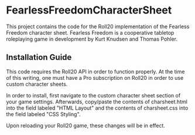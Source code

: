 # FearlessFreedomCharacterSheet
This project contains the code for the Roll20 implementation of the Fearless Freedom character sheet. Fearless Freedom is a cooperative tabletop roleplaying game in development by Kurt Knudsen and Thomas Pohler.

## Installation Guide
This code requires the Roll20 API in order to function properly. At the time of this writing, one must have a Pro subscription on Roll20 in order to use custom character sheets.

In order to install, first navigate to the custom character sheet section of your game settings. Afterwards, copy/paste the contents of charsheet.html into the field labeled "HTML Layout" and the contents of charsheet.css into the field labeled "CSS Styling".

Upon reloading your Roll20 game, these changes will be in effect.
